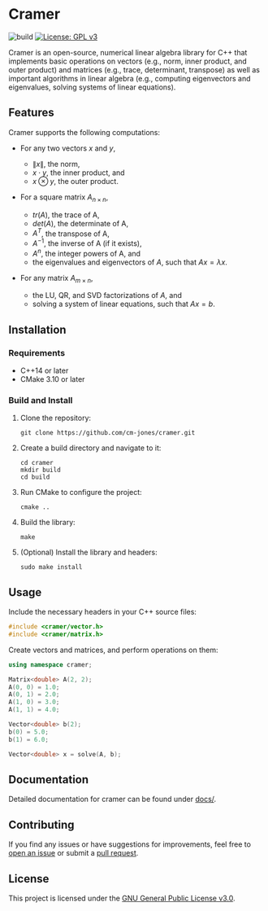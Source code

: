 # Cramer

![build](https://github.com/cm-jones/cramer/actions/workflows/ci.yml/badge.svg)
[![License: GPL v3](https://img.shields.io/badge/License-GPLv3-blue.svg)](https://www.gnu.org/licenses/gpl-3.0)

Cramer is an open-source, numerical linear algebra library for C++ that implements basic operations on vectors (e.g., norm, inner product, and outer product) and matrices (e.g., trace, determinant, transpose) as well as important algorithms in linear algebra (e.g., computing eigenvectors and eigenvalues, solving systems of linear equations).

## Features

Cramer supports the following computations:

- For any two vectors $x$ and $y$,
  - $\lVert x \rVert$, the norm,
  - $x \cdot y$, the inner product, and
  - $x \otimes y$, the outer product.

- For a square matrix $A_{n \times n}$,
  - $tr(A)$, the trace of A,
  - $det(A)$, the determinate of A,
  - $A^T$, the transpose of A,
  - $A^{-1}$, the inverse of A (if it exists),
  - $A^n$, the integer powers of A, and
  - the eigenvalues and eigenvectors of $A$, such that $Ax = \lambda x$.

- For any matrix $A_{m \times n}$,
  - the LU, QR, and SVD factorizations of $A$, and
  - solving a system of linear equations, such that $Ax = b$.

## Installation

### Requirements

- C++14 or later
- CMake 3.10 or later

### Build and Install

1. Clone the repository:
   ```
   git clone https://github.com/cm-jones/cramer.git
   ```

2. Create a build directory and navigate to it:
   ```
   cd cramer
   mkdir build
   cd build
   ```

3. Run CMake to configure the project:
   ```
   cmake ..
   ```

4. Build the library:
   ```
   make
   ```

5. (Optional) Install the library and headers:
   ```
   sudo make install
   ```

## Usage

Include the necessary headers in your C++ source files:

```cpp
#include <cramer/vector.h>
#include <cramer/matrix.h>
```

Create vectors and matrices, and perform operations on them:

```cpp
using namespace cramer;

Matrix<double> A(2, 2);
A(0, 0) = 1.0;
A(0, 1) = 2.0;
A(1, 0) = 3.0;
A(1, 1) = 4.0;

Vector<double> b(2);
b(0) = 5.0;
b(1) = 6.0;

Vector<double> x = solve(A, b);
```

## Documentation

Detailed documentation for cramer can be found under [docs/](docs/).

## Contributing

If you find any issues or have suggestions for improvements, feel free to [open an issue](https://github.com/cm-jones/cramer/issues/new) or submit a [pull request](https://github.com/cm-jones/cramer/compare).

## License

This project is licensed under the [GNU General Public License v3.0](LICENSE).
